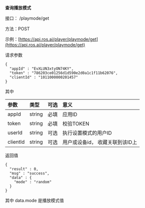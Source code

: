 **查询播放模式**

接口： /playmode/get

方法：POST

示例：[https://api.ros.ai/player/playmode/get](https://api.ros.ai/player/playmode/get)

请求参数

```
{
  "appId" : "EvXLUN3xtyON74KY",
  "token" : "786203ce01256d1d590e2d0a1c1f11b62076",
  "clientId" : "1011000000201457"
}
```

其中

| 参数 | 类型 | 可选 | 意义 |
| :--- | :--- | :--- | :--- |
| appId | string | 必填 | 应用ID |
| token | string | 必填 | 校验TOKEN |
| userId | string | 可选 | 执行设置模式的用户ID |
| clientId | string | 可选 | 用户或设备id， 收藏关联到该ID上 |

返回值

```
{
  "result" : 0,
  "msg" : "success",
  "data" : {
    "mode" : "random"
  }
}
```

其中 data.mode 是播放模式值

